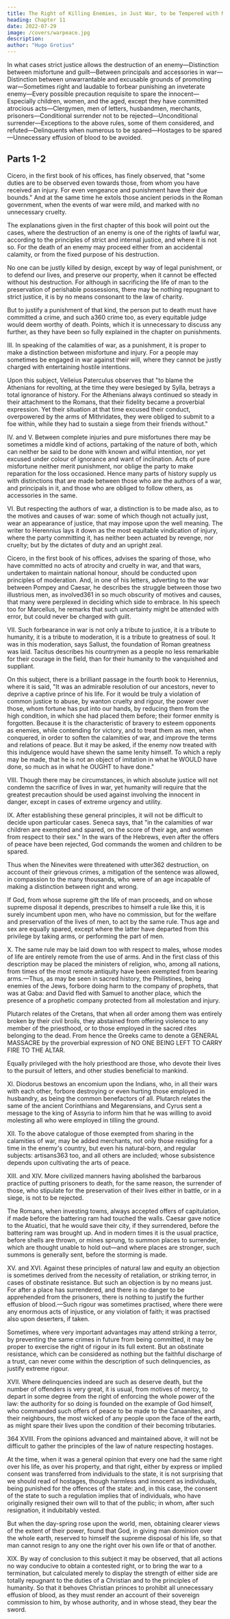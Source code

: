 ```yaml
---
title: The Right of Killing Enemies, in Just War, to be Tempered with Moderation and Humanity
heading: Chapter 11
date: 2022-07-29
image: /covers/warpeace.jpg
description: 
author: "Hugo Grotius"
---
```



In what cases strict justice allows the destruction of an enemy—Distinction between misfortune and guilt—Between principals and accessories in war—Distinction between unwarrantable and excusable grounds of promoting war—Sometimes right and laudable to forbear punishing an inveterate enemy—Every possible precaution requisite to spare the innocent—Especially children, women, and the aged, except they have committed atrocious acts—Clergymen, men of letters, husbandmen, merchants, prisoners—Conditional surrender not to be rejected—Unconditional surrender—Exceptions to the above rules, some of them considered, and refuted—Delinquents when numerous to be spared—Hostages to be spared—Unnecessary effusion of blood to be avoided.


## Parts 1-2

Cicero, in the first book of his offices, has finely observed, that "some duties are to be observed even towards those, from whom you have received an injury. For even vengeance and punishment have their due bounds." And at the same time he extols those ancient periods in the Roman government, when the events of war were mild, and marked with no unnecessary cruelty.

The explanations given in the first chapter of this book will point out the cases, where the destruction of an enemy is one of the rights of lawful war, according to the principles of strict and internal justice, and where it is not so. For the death of an enemy may proceed either from an accidental calamity, or from the fixed purpose of his destruction.

No one can be justly killed by design, except by way of legal punishment, or to defend our lives, and preserve our property, when it cannot be effected without his destruction. For although in sacrificing the life of man to the preservation of perishable possessions, there may be nothing repugnant to strict justice, it is by no means consonant to the law of charity.

But to justify a punishment of that kind, the person put to death must have committed a crime, and such a360 crime too, as every equitable judge would deem worthy of death. Points, which it is unnecessary to discuss any further, as they have been so fully explained in the chapter on punishments.

III. In speaking of the calamities of war, as a punishment, it is proper to make a distinction between misfortune and injury. For a people may sometimes be engaged in war against their will, where they cannot be justly charged with entertaining hostile intentions.

Upon this subject, Velleius Paterculus observes that "to blame the Athenians for revolting, at the time they were besieged by Sylla, betrays a total ignorance of history. For the Athenians always continued so steady in their attachment to the Romans, that their fidelity became a proverbial expression. Yet their situation at that time excused their conduct, overpowered by the arms of Mithridates, they were obliged to submit to a foe within, while they had to sustain a siege from their friends without."

IV. and V. Between complete injuries and pure misfortunes there may be sometimes a middle kind of actions, partaking of the nature of both, which can neither be said to be done with known and wilful intention, nor yet excused under colour of ignorance and want of inclination. Acts of pure misfortune neither merit punishment, nor oblige the party to make reparation for the loss occasioned. Hence many parts of history supply us with distinctions that are made between those who are the authors of a war, and principals in it, and those who are obliged to follow others, as accessories in the same.

VI. But respecting the authors of war, a distinction is to be made also, as to the motives and causes of war: some of which though not actually just, wear an appearance of justice, that may impose upon the well meaning. The writer to Herennius lays it down as the most equitable vindication of injury, where the party committing it, has neither been actuated by revenge, nor cruelty; but by the dictates of duty and an upright zeal.

Cicero, in the first book of his offices, advises the sparing of those, who have committed no acts of atrocity and cruelty in war, and that wars, undertaken to maintain national honour, should be conducted upon principles of moderation. And, in one of his letters, adverting to the war between Pompey and Caesar, he describes the struggle between those two illustrious men, as involved361 in so much obscurity of motives and causes, that many were perplexed in deciding which side to embrace. In his speech too for Marcellus, he remarks that such uncertainty might be attended with error, but could never be charged with guilt.

VII. Such forbearance in war is not only a tribute to justice, it is a tribute to humanity, it is a tribute to moderation, it is a tribute to greatness of soul. It was in this moderation, says Sallust, the foundation of Roman greatness was laid. Tacitus describes his countrymen as a people no less remarkable for their courage in the field, than for their humanity to the vanquished and suppliant.

On this subject, there is a brilliant passage in the fourth book to Herennius, where it is said, "It was an admirable resolution of our ancestors, never to deprive a captive prince of his life. For it would be truly a violation of common justice to abuse, by wanton cruelty and rigour, the power over those, whom fortune has put into our hands, by reducing them from the high condition, in which she had placed them before; their former enmity is forgotten. Because it is the characteristic of bravery to esteem opponents as enemies, while contending for victory, and to treat them as men, when conquered, in order to soften the calamities of war, and improve the terms and relations of peace. But it may be asked, if the enemy now treated with this indulgence would have shewn the same lenity himself. To which a reply may be made, that he is not an object of imitation in what he WOULD have done, so much as in what he OUGHT to have done."

VIII. Though there may be circumstances, in which absolute justice will not condemn the sacrifice of lives in war, yet humanity will require that the greatest precaution should be used against involving the innocent in danger, except in cases of extreme urgency and utility.

IX. After establishing these general principles, it will not be difficult to decide upon particular cases. Seneca says, that "in the calamities of war children are exempted and spared, on the score of their age, and women from respect to their sex." In the wars of the Hebrews, even after the offers of peace have been rejected, God commands the women and children to be spared.

Thus when the Ninevites were threatened with utter362 destruction, on account of their grievous crimes, a mitigation of the sentence was allowed, in compassion to the many thousands, who were of an age incapable of making a distinction between right and wrong.

If God, from whose supreme gift the life of man proceeds, and on whose supreme disposal it depends, prescribes to himself a rule like this, it is surely incumbent upon men, who have no commission, but for the welfare and preservation of the lives of men, to act by the same rule. Thus age and sex are equally spared, except where the latter have departed from this privilege by taking arms, or performing the part of men.

X. The same rule may be laid down too with respect to males, whose modes of life are entirely remote from the use of arms. And in the first class of this description may be placed the ministers of religion, who, among all nations, from times of the most remote antiquity have been exempted from bearing arms.—Thus, as may be seen in sacred history, the Philistines, being enemies of the Jews, forbore doing harm to the company of prophets, that was at Gaba: and David fled with Samuel to another place, which the presence of a prophetic company protected from all molestation and injury.

Plutarch relates of the Cretans, that when all order among them was entirely broken by their civil broils, they abstained from offering violence to any member of the priesthood, or to those employed in the sacred rites belonging to the dead. From hence the Greeks came to denote a GENERAL MASSACRE by the proverbial expression of NO ONE BEING LEFT TO CARRY FIRE TO THE ALTAR.

Equally privileged with the holy priesthood are those, who devote their lives to the pursuit of letters, and other studies beneficial to mankind.

XI. Diodorus bestows an encomium upon the Indians, who, in all their wars with each other, forbore destroying or even hurting those employed in husbandry, as being the common benefactors of all. Plutarch relates the same of the ancient Corinthians and Megarensians, and Cyrus sent a message to the king of Assyria to inform him that he was willing to avoid molesting all who were employed in tilling the ground.

XII. To the above catalogue of those exempted from sharing in the calamities of war, may be added merchants, not only those residing for a time in the enemy's country, but even his natural-born, and regular subjects: artisans363 too, and all others are included; whose subsistence depends upon cultivating the arts of peace.

XIII. and XIV. More civilized manners having abolished the barbarous practice of putting prisoners to death, for the same reason, the surrender of those, who stipulate for the preservation of their lives either in battle, or in a siege, is not to be rejected.

The Romans, when investing towns, always accepted offers of capitulation, if made before the battering ram had touched the walls. Caesar gave notice to the Atuatici, that he would save their city, if they surrendered, before the battering ram was brought up. And in modern times it is the usual practice, before shells are thrown, or mines sprung, to summon places to surrender, which are thought unable to hold out—and where places are stronger, such summons is generally sent, before the storming is made.

XV. and XVI. Against these principles of natural law and equity an objection is sometimes derived from the necessity of retaliation, or striking terror, in cases of obstinate resistance. But such an objection is by no means just. For after a place has surrendered, and there is no danger to be apprehended from the prisoners, there is nothing to justify the further effusion of blood.—Such rigour was sometimes practised, where there were any enormous acts of injustice, or any violation of faith; it was practised also upon deserters, if taken.

Sometimes, where very important advantages may attend striking a terror, by preventing the same crimes in future from being committed, it may be proper to exercise the right of rigour in its full extent. But an obstinate resistance, which can be considered as nothing but the faithful discharge of a trust, can never come within the description of such delinquencies, as justify extreme rigour.

XVII. Where delinquencies indeed are such as deserve death, but the number of offenders is very great, it is usual, from motives of mercy, to depart in some degree from the right of enforcing the whole power of the law: the authority for so doing is founded on the example of God himself, who commanded such offers of peace to be made to the Canaanites, and their neighbours, the most wicked of any people upon the face of the earth, as might spare their lives upon the condition of their becoming tributaries.

364 XVIII. From the opinions advanced and maintained above, it will not be difficult to gather the principles of the law of nature respecting hostages.

At the time, when it was a general opinion that every one had the same right over his life, as over his property, and that right, either by express or implied consent was transferred from individuals to the state, it is not surprising that we should read of hostages, though harmless and innocent as individuals, being punished for the offences of the state: and, in this case, the consent of the state to such a regulation implies that of individuals, who have originally resigned their own will to that of the public; in whom, after such resignation, it indubitably vested.

But when the day-spring rose upon the world, men, obtaining clearer views of the extent of their power, found that God, in giving man dominion over the whole earth, reserved to himself the supreme disposal of his life, so that man cannot resign to any one the right over his own life or that of another.

XIX. By way of conclusion to this subject it may be observed, that all actions no way conducive to obtain a contested right, or to bring the war to a termination, but calculated merely to display the strength of either side are totally repugnant to the duties of a Christian and to the principles of humanity. So that it behoves Christian princes to prohibit all unnecessary effusion of blood, as they must render an account of their sovereign commission to him, by whose authority, and in whose stead, they bear the sword.


